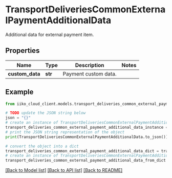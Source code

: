 # TransportDeliveriesCommonExternalPaymentAdditionalData

Additional data for external payment item.

## Properties

Name | Type | Description | Notes
------------ | ------------- | ------------- | -------------
**custom_data** | **str** | Payment custom data. | 

## Example

```python
from iiko_cloud_client.models.transport_deliveries_common_external_payment_additional_data import TransportDeliveriesCommonExternalPaymentAdditionalData

# TODO update the JSON string below
json = "{}"
# create an instance of TransportDeliveriesCommonExternalPaymentAdditionalData from a JSON string
transport_deliveries_common_external_payment_additional_data_instance = TransportDeliveriesCommonExternalPaymentAdditionalData.from_json(json)
# print the JSON string representation of the object
print(TransportDeliveriesCommonExternalPaymentAdditionalData.to_json())

# convert the object into a dict
transport_deliveries_common_external_payment_additional_data_dict = transport_deliveries_common_external_payment_additional_data_instance.to_dict()
# create an instance of TransportDeliveriesCommonExternalPaymentAdditionalData from a dict
transport_deliveries_common_external_payment_additional_data_from_dict = TransportDeliveriesCommonExternalPaymentAdditionalData.from_dict(transport_deliveries_common_external_payment_additional_data_dict)
```
[[Back to Model list]](../README.md#documentation-for-models) [[Back to API list]](../README.md#documentation-for-api-endpoints) [[Back to README]](../README.md)


